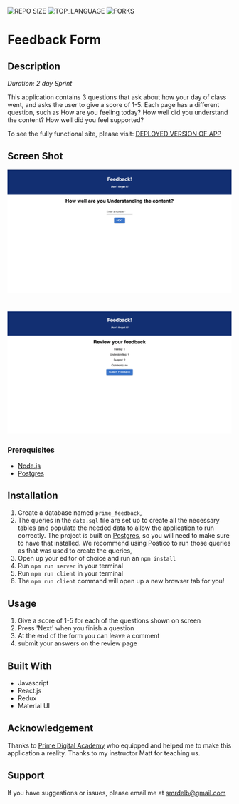![REPO SIZE](https://img.shields.io/github/repo-size/scottbromander/the_marketplace.svg?style=flat-square)
![TOP_LANGUAGE](https://img.shields.io/github/languages/top/scottbromander/the_marketplace.svg?style=flat-square)
![FORKS](https://img.shields.io/github/forks/scottbromander/the_marketplace.svg?style=social)

# Feedback Form

## Description

_Duration: 2 day Sprint_

This application contains 3 questions that ask about how your day of class went, and asks the user to give a score of 1-5. Each page has a different question, such as How are you feeling today? How well did you understand the content? How well did you feel supported?


To see the fully functional site, please visit: [DEPLOYED VERSION OF APP](https://weekend-challenge-form.herokuapp.com/#/)

## Screen Shot

![screenshot_01](./wireframes/screenshot_01.png)
#
![screenshot_02](./wireframes/screenshot_02.png)

### Prerequisites

- [Node.js](https://nodejs.org/en/)
- [Postgres](https://www.postgresql.org/download/)

## Installation

1. Create a database named `prime_feedback`,
2. The queries in the `data.sql` file are set up to create all the necessary tables and populate the needed data to allow the application to run correctly. The project is built on [Postgres](https://www.postgresql.org/download/), so you will need to make sure to have that installed. We recommend using Postico to run those queries as that was used to create the queries, 
3. Open up your editor of choice and run an `npm install`
4. Run `npm run server` in your terminal
5. Run `npm run client` in your terminal
6. The `npm run client` command will open up a new browser tab for you!

## Usage

1. Give a score of 1-5 for each of the questions shown on screen
2. Press 'Next' when you finish a question 
3. At the end of the form you can leave a comment
4. submit your answers on the review page


## Built With
- Javascript
- React.js
- Redux
- Material UI

## Acknowledgement
Thanks to [Prime Digital Academy](www.primeacademy.io) who equipped and helped me to make this application a reality. Thanks to my instructor Matt for teaching us.

## Support
If you have suggestions or issues, please email me at smrdelb@gmail.com